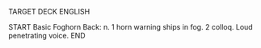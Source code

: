 TARGET DECK
ENGLISH

START
Basic
Foghorn
Back: n. 1 horn warning ships in fog. 2 colloq. Loud penetrating voice.
END
